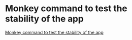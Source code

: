 # Monkey command to test the stability of the app
[Monkey command to test the stability of the app](https://aiwithcloud.com/2022/09/19/monkey_command_to_test_the_stability_of_the_app/)